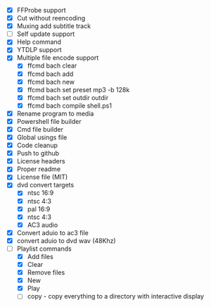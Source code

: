 - [x] FFProbe support
- [x] Cut without reencoding
- [x] Muxing add subtitle track
- [ ] Self update support
- [x] Help command
- [X] YTDLP support
- [x] Multiple file encode support
    - [x] ffcmd bach clear
    - [x] ffcmd bach add
    - [x] ffcmd bach new
    - [x] ffcmd bach set preset mp3 -b 128k
    - [x] ffcmd bach set outdir outdir
    - [x] ffcmd bach compile shell.ps1
- [x] Rename program to media
- [x] Powershell file builder
- [x] Cmd file builder
- [x] Global usings file
- [x] Code cleanup
- [x] Push to github
- [x] License headers
- [x] Proper readme
- [x] License file (MIT)
- [x] dvd convert targets
  - [x] ntsc 16:9
  - [x] ntsc 4:3
  - [x] pal 16:9
  - [x] ntsc 4:3
  - [x] AC3 audio
- [x] Convert aduio to ac3 file
- [x] convert aduio to dvd wav (48Khz)
- [ ] Playlist commands
  - [x] Add files
  - [x] Clear
  - [x] Remove files
  - [x] New
  - [x] Play
  - [ ] copy - copy everything to a directory with interactive display